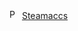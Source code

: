 <img src="https://favicon-generator.org/favicon-generator/htdocs/favicons/2023-09-24/c0ca7456af731fba6b33ebe7ae5ceb92.ico.png" alt="Pepega" width="16" height="16"> [Steamaccs](https://steamaccs.pages.dev)